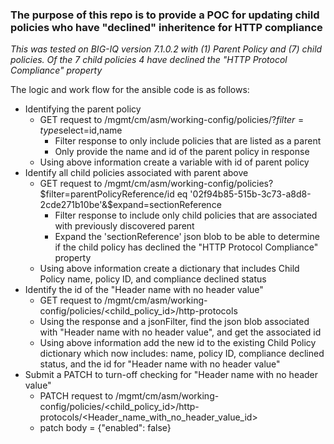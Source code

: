 ### The purpose of this repo is to provide a POC for updating child policies who have "declined" inheritence for HTTP compliance

_This was tested on BIG-IQ version 7.1.0.2 with (1) Parent Policy and (7) child policies._
_Of the 7 child policies 4 have declined the "HTTP Protocol Compliance" property_


The logic and work flow for the ansible code is as follows:
* Identifying the parent policy
    * GET request to /mgmt/cm/asm/working-config/policies/?$filter=type%20eq%20%27parent%27&$select=id,name
        * Filter response to only include policies that are listed as a parent
        * Only provide the name and id of the parent policy in response
    * Using above information create a variable with id of parent policy
* Identify all child policies associated with parent above
    * GET request to /mgmt/cm/asm/working-config/policies?$filter=parentPolicyReference/id eq '02f94b85-515b-3c73-a8d8-2cde271b10be'&$expand=sectionReference
        * Filter response to include only child policies that are associated with previously discovered parent
        * Expand the 'sectionReference' json blob to be able to determine if the child policy has declined the "HTTP Protocol Compliance" property
    * Using above information create a dictionary that includes Child Policy name, policy ID, and compliance declined status
* Identify the id of the "Header name with no header value"
    * GET request to /mgmt/cm/asm/working-config/policies/<child_policy_id>/http-protocols
    * Using the response and a jsonFilter, find the json blob associated with "Header name with no header value", and get the associated id
    * Using above information add the new id to the existing Child Policy dictionary which now includes: name, policy ID, compliance declined status, and the id for "Header name with no header value"
* Submit a PATCH to turn-off checking for "Header name with no header value"
    * PATCH request to /mgmt/cm/asm/working-config/policies/<child_policy_id>/http-protocols/<Header_name_with_no_header_value_id>
    * patch body = {"enabled": false} 

